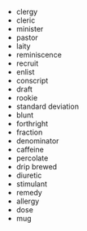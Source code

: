 - clergy
- cleric
- minister
- pastor
- laity
- reminiscence
- recruit
- enlist
- conscript
- draft
- rookie
- standard deviation
- blunt
- forthright
- fraction
- denominator
- caffeine
- percolate
- drip brewed
- diuretic
- stimulant
- remedy
- allergy
- dose
- mug
